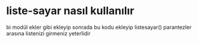 # liste-sayar nasıl kullanılır
bi modül ekler gibi ekleyip sonrada bu kodu ekleyip listesayar() parantezler arasına listenizi girmeniz yeterlidir
